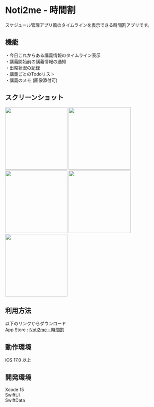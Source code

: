 # Noti2me - 時間割
スケジュール管理アプリ風のタイムラインを表示できる時間割アプリです。

## 機能
・今日これからある講義情報のタイムライン表示  
・講義開始前の講義情報の通知  
・出席状況の記録  
・講義ごとのTodoリスト  
・講義のメモ (画像添付可)

## スクリーンショット
<img src="https://github.com/Taeji46/Timetable-with-SwiftData/assets/107469797/3b89fc03-3080-4a7d-98f1-a2f8839221ed" width="200px">
<img src="https://github.com/Taeji46/Timetable-with-SwiftData/assets/107469797/0c17bb72-9561-4e60-96e5-a12de0f7da00" width="200px">
<img src="https://github.com/Taeji46/Timetable-with-SwiftData/assets/107469797/0d05a96f-13ac-4c42-9eaf-bcca9326fcd2" width="200px">  
<img src="https://github.com/Taeji46/Timetable-with-SwiftData/assets/107469797/6c56d178-f32c-4cdf-a8a2-3b98f65f2167" width="200px">  
<img src="https://github.com/Taeji46/Timetable-with-SwiftData/assets/107469797/5bc5d2aa-7855-45cc-bbe9-c8491c70ee5c" width="200px"> 

## 利用方法
以下のリンクからダウンロード  
App Store : [Noti2me - 時間割](https://apps.apple.com/jp/app/noti2me-%E6%99%82%E9%96%93%E5%89%B2/id6474107092)

## 動作環境
iOS 17.0 以上

## 開発環境
Xcode 15    
SwiftUI  
SwiftData 
